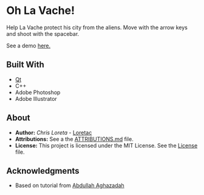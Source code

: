 # Oh La Vache!

Help La Vache protect his city from the aliens. Move with the arrow keys and shoot with the spacebar. 

See a demo [here.](https://www.youtube.com/watch?v=NpaKdOW1ymc)

## Built With

* [Qt](https://www.qt.io)
* C++
* Adobe Photoshop
* Adobe Illustrator

## About

* **Author:** *Chris Loreta* - [Loretac](https://github.com/Loretac)
* **Attributions:** See a the [ATTRIBUTIONS.md](ATTRIBUTIONS.md) file.
* **License:** This project is licensed under the MIT License. See the [License](LICENSE) file.

## Acknowledgments

* Based on tutorial from [Abdullah Aghazadah](https://www.youtube.com/channel/UClzV7jGJREjvCTzfGTrdrkQ)
